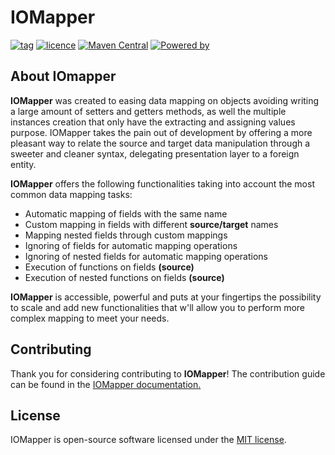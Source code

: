 # IOMapper
[![tag](https://img.shields.io/badge/tag%20-1.0.0-brightgreen.svg)]() [![licence](https://img.shields.io/badge/licence%20-MIT-orange.svg)](https://github.com/jacobgacosta/iomapper/blob/master/LICENSE.md) [![Maven Central](https://maven-badges.herokuapp.com/maven-central/dev.iomapper/iomapper/badge.svg)](https://search.maven.org/artifact/dev.iomapper/iomapper/1.0.0/jar) [![Powered by](https://img.shields.io/badge/powered%20by-java-blue.svg)]()

## About IOmapper

**IOMapper** was created to easing data mapping on objects avoiding writing a large amount of setters and getters methods, as well the multiple instances creation  that only have the extracting and assigning values purpose. IOMapper takes the pain out of development by offering a more pleasant way to relate the source and target data manipulation through a sweeter and cleaner syntax, delegating presentation layer to a foreign entity.

**IOMapper** offers the following functionalities taking into account the most common data mapping tasks:

- Automatic mapping of fields with the same name
- Custom mapping in fields with different **source/target** names
- Mapping nested fields through custom mappings
- Ignoring of fields for automatic mapping operations
- Ignoring of nested fields for automatic mapping operations
- Execution of functions on fields **(source)**
- Execution of nested functions on fields **(source)**

**IOMapper** is accessible, powerful and puts at your fingertips the possibility to scale and add new functionalities that w'll allow you to perform more complex mapping to meet your needs.

## Contributing
Thank you for considering contributing to **IOMapper**! The contribution guide can be found in the [IOMapper documentation.](https://iomapper.dev/)

## License
IOMapper is open-source software licensed under the [MIT license](https://opensource.org/licenses/MIT).
